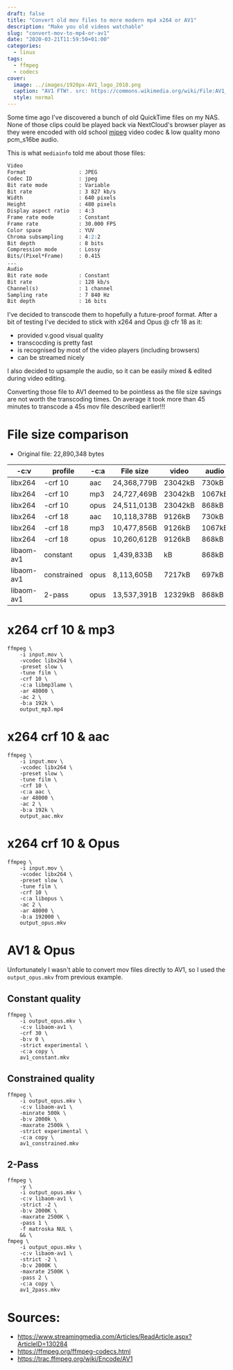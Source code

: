 ```yaml
---
draft: false
title: "Convert old mov files to more modern mp4 x264 or AV1"
description: "Make you old videos watchable"
slug: "convert-mov-to-mp4-or-av1"
date: "2020-03-21T11:59:50+01:00"
categories:
  - linux
tags:
  - ffmpeg
  - codecs
cover:
  image: ../images/1920px-AV1_logo_2018.png
  caption: "AV1 FTW!. src: https://commons.wikimedia.org/wiki/File:AV1_logo_2018.svg"
  style: normal
---
```


Some time ago I've discovered a bunch of old QuickTime files on my NAS.
None of those clips could be played back via NextCloud's browser player 
as they were encoded with old school
[mjpeg](https://en.wikipedia.org/wiki/Motion_JPEG) video codec & low quality 
mono pcm_s16be audio.

This is what `mediainfo` told me about those files:
```md
Video
Format                 : JPEG
Codec ID               : jpeg
Bit rate mode          : Variable
Bit rate               : 3 827 kb/s
Width                  : 640 pixels
Height                 : 480 pixels
Display aspect ratio   : 4:3
Frame rate mode        : Constant
Frame rate             : 30.000 FPS
Color space            : YUV
Chroma subsampling     : 4:2:2
Bit depth              : 8 bits
Compression mode       : Lossy
Bits/(Pixel*Frame)     : 0.415
...
Audio
Bit rate mode          : Constant
Bit rate               : 128 kb/s
Channel(s)             : 1 channel
Sampling rate          : 7 840 Hz
Bit depth              : 16 bits
```


I've decided to transcode them to hopefully a future-proof format.
After a bit of testing I've decided to stick with x264 and Opus @ cfr 18 as it:

* provided v.good visual quality
* transcocding is pretty fast
* is recognised by most of the video players (including browsers)
* can be streamed nicely

I also decided to upsample the audio, so it can be easily mixed & edited during
video editing.

Converting those file to AV1 deemed to be pointless as the file size savings 
are not worth the transcoding times. On average it took more than 45 minutes to
transcode a 45s mov file described earlier!!!


# File size comparison

* Original file: 22,890,348 bytes

| -c:v       | profile     | -c:a | File size   | video   | audio  |
| ---------- | ----------- | ---- | ----------- | ------- | ------ |
| libx264    | -crf 10     | aac  | 24,368,779B | 23042kB | 730kB  |
| libx264    | -crf 10     | mp3  | 24,727,469B | 23042kB | 1067kB |
| libx264    | -crf 10     | opus | 24,511,013B | 23042kB | 868kB  |
| libx264    | -crf 18     | aac  | 10,118,378B |  9126kB | 730kB  |
| libx264    | -crf 18     | mp3  | 10,477,856B |  9126kB | 1067kB |
| libx264    | -crf 18     | opus | 10,260,612B |  9126kB | 868kB  |
| libaom-av1 | constant    | opus |  1,439,833B |      kB | 868kB  |
| libaom-av1 | constrained | opus |  8,113,605B |  7217kB | 697kB  |
| libaom-av1 | 2-pass      | opus | 13,537,391B | 12329kB | 868kB  |


# x264 crf 10 & mp3

```shell
ffmpeg \
    -i input.mov \
    -vcodec libx264 \
    -preset slow \
    -tune film \
    -crf 10 \
    -c:a libmp3lame \
    -ar 48000 \
    -ac 2 \
    -b:a 192k \
    output_mp3.mp4
```

# x264 crf 10 & aac

```shell
ffmpeg \
    -i input.mov \
    -vcodec libx264 \
    -preset slow \
    -tune film \
    -crf 10 \
    -c:a aac \
    -ar 48000 \
    -ac 2 \
    -b:a 192k \
    output_aac.mkv
```

# x264 crf 10 & Opus
```shell
ffmpeg \
    -i input.mov \
    -vcodec libx264 \
    -preset slow \
    -tune film \
    -crf 10 \
    -c:a libopus \
    -ac 2 \
    -ar 48000 \
    -b:a 192000 \
    output_opus.mkv
```


# AV1 & Opus

Unfortunately I wasn't able to convert mov files directly to AV1, so I used 
the `output_opus.mkv` from previous example.


## Constant quality

```shell
ffmpeg \
    -i output_opus.mkv \
    -c:v libaom-av1 \
    -crf 30 \
    -b:v 0 \
    -strict experimental \
    -c:a copy \
    av1_constant.mkv
```


## Constrained quality

```shell
ffmpeg \
    -i output_opus.mkv \
    -c:v libaom-av1 \
    -minrate 500k \
    -b:v 2000k \
    -maxrate 2500k \
    -strict experimental \
    -c:a copy \
    av1_constrained.mkv
```


## 2-Pass

```shell
ffmpeg \
    -y \
    -i output_opus.mkv \
    -c:v libaom-av1 \
    -strict -2 \
    -b:v 2000K \
    -maxrate 2500K \
    -pass 1 \
    -f matroska NUL \
    && \ 
fmpeg \
    -i output_opus.mkv \
    -c:v libaom-av1 \
    -strict -2 \
    -b:v 2000K \
    -maxrate 2500K \
    -pass 2 \
    -c:a copy \
    av1_2pass.mkv
```


# Sources:

* https://www.streamingmedia.com/Articles/ReadArticle.aspx?ArticleID=130284
* https://ffmpeg.org/ffmpeg-codecs.html
* https://trac.ffmpeg.org/wiki/Encode/AV1

